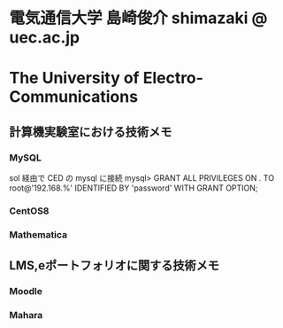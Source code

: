 # 電気通信大学 島崎俊介 shimazaki @ uec.ac.jp
# The University of Electro-Communications

## 計算機実験室における技術メモ
### MySQL
 sol 経由で CED の mysql に接続
 mysql> GRANT ALL PRIVILEGES ON *.* TO root@'192.168.%' IDENTIFIED BY 'password' WITH GRANT OPTION;

### CentOS8

### Mathematica

## LMS,eポートフォリオに関する技術メモ
### Moodle

### Mahara
